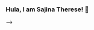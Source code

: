 ### Hula, I am Sajina Therese! 👋

<!--
**Sajina19/Sajina19** is a ✨ _special_ ✨ repository because its `README.md` (this file) appears on your GitHub profile.

Here are some ideas to get you started:

- 🔭 I’m currently working on Web development
- 🌱 I’m currently learning Python and Java
- 👯 I’m looking to collaborate on Frontend Development
- 🤔 I’m looking for help with AI and Blockchain
- 📫 You can mail me at: sajinatherese.p2019cce@sece.ac.in  for any suggestions and information.
<!--- 😄 Pronouns: ...
- ⚡ Fun fact: ...
- <!--- 💬 Ask me about ...--->
-->

